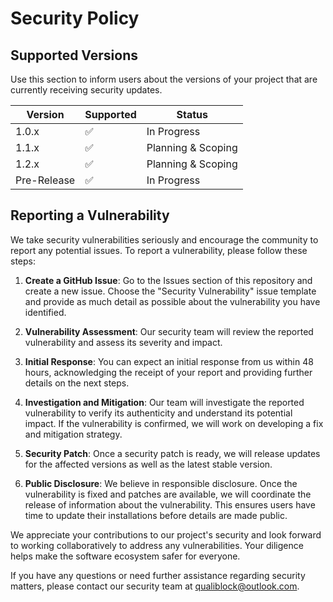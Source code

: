 # Security Policy

## Supported Versions

Use this section to inform users about the versions of your project that are currently receiving security updates.

| Version     | Supported          | Status |
| -------     | ------------------ | -------- |
| 1.0.x       | :white_check_mark: | In Progress |
| 1.1.x       | :white_check_mark: | Planning & Scoping |
| 1.2.x       | :white_check_mark: | Planning & Scoping |
| Pre-Release | :white_check_mark: | In Progress

## Reporting a Vulnerability

We take security vulnerabilities seriously and encourage the community to report any potential issues. To report a vulnerability, please follow these steps:

1. **Create a GitHub Issue**: Go to the Issues section of this repository and create a new issue. Choose the "Security Vulnerability" issue template and provide as much detail as possible about the vulnerability you have identified.

2. **Vulnerability Assessment**: Our security team will review the reported vulnerability and assess its severity and impact.

3. **Initial Response**: You can expect an initial response from us within 48 hours, acknowledging the receipt of your report and providing further details on the next steps.

4. **Investigation and Mitigation**: Our team will investigate the reported vulnerability to verify its authenticity and understand its potential impact. If the vulnerability is confirmed, we will work on developing a fix and mitigation strategy.

5. **Security Patch**: Once a security patch is ready, we will release updates for the affected versions as well as the latest stable version.

6. **Public Disclosure**: We believe in responsible disclosure. Once the vulnerability is fixed and patches are available, we will coordinate the release of information about the vulnerability. This ensures users have time to update their installations before details are made public.

We appreciate your contributions to our project's security and look forward to working collaboratively to address any vulnerabilities. Your diligence helps make the software ecosystem safer for everyone.

If you have any questions or need further assistance regarding security matters, please contact our security team at [qualiblock@outlook.com](mailto:qualiblock+github@outlook.com).
